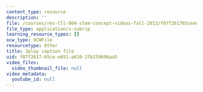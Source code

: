 ```yaml
---
content_type: resource
description: ''
file: /courses/res-tll-004-stem-concept-videos-fall-2013/f07f261765cee651a6102fb259696aa5_o84SekTsgPo.srt
file_type: application/x-subrip
learning_resource_types: []
ocw_type: OCWFile
resourcetype: Other
title: 3play caption file
uid: f07f2617-65ce-e651-a610-2fb259696aa5
video_files:
  video_thumbnail_file: null
video_metadata:
  youtube_id: null
---
```

